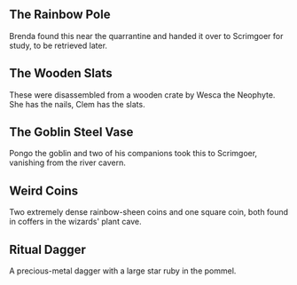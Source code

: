 
## The Rainbow Pole

Brenda found this near the quarrantine and handed it over to Scrimgoer for
study, to be retrieved later.

## The Wooden Slats

These were disassembled from a wooden crate by Wesca the Neophyte.  She has the
nails, Clem has the slats.

## The Goblin Steel Vase

Pongo the goblin and two of his companions took this to Scrimgoer, vanishing
from the river cavern.

## Weird Coins

Two extremely dense rainbow-sheen coins and one square coin, both found in
coffers in the wizards' plant cave.

## Ritual Dagger

A precious-metal dagger with a large star ruby in the pommel.
